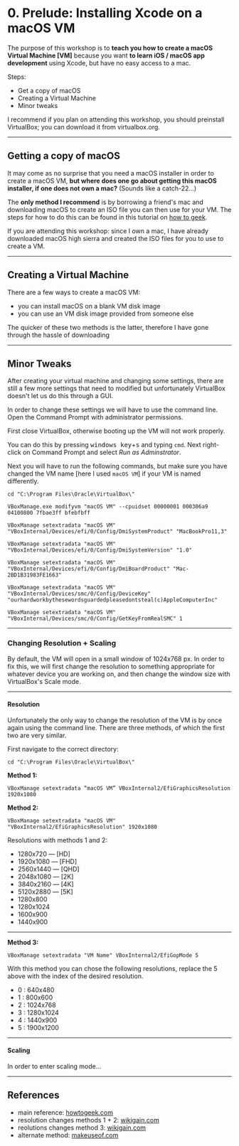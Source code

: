 # **0. Prelude: Installing Xcode on a macOS VM**

The purpose of this workshop is to **teach you how to create a macOS Virtual Machine [VM]** because you want **to learn iOS / macOS app development** using Xcode, but have no easy access to a mac.

Steps:

- Get a copy of macOS
- Creating a Virtual Machine
- Minor tweaks

I recommend if you plan on attending this workshop, you should preinstall VirtualBox; you can download it from virtualbox.org.

---

## Getting a copy of macOS

It may come as no surprise that you need a macOS installer in order to create a macOS VM, **but where does one go about getting this macOS installer, if one does not own a mac?** (Sounds like a catch-22...)

The **only method I recommend** is by borrowing a friend's mac and downloading macOS to create an ISO file you can then use for your VM. The steps for how to do this can be found in this tutorial on [how to geek](https://www.howtogeek.com/289594/how-to-install-macos-sierra-in-virtualbox-on-windows-10/).

If you are attending this workshop: since I own a mac, I have already downloaded macOS high sierra and created the ISO files for you to use to create a VM.

---

## Creating a Virtual Machine

There are a few ways to create a macOS VM:

- you can install macOS on a blank VM disk image
- you can use an VM disk image provided from someone else

The quicker of these two methods is the latter, therefore I have gone through the hassle of downloading

---

## Minor Tweaks

After creating your virtual machine and changing some settings, there are still a few more settings that need to modified but unfortunately VirtualBox doesn't let us do this through a GUI.

In order to change these settings we will have to use the command line. Open the Command Prompt with administrator permissions.

First close VirtualBox, otherwise booting up the VM will not work properly.

You can do this by pressing <kbd>windows key</kbd>+<kbd>s</kbd> and typing `cmd`. Next right-click on Command Prompt and select _Run as Adminstrator_.

Next you will have to run the following commands, but make sure you have changed the VM name [here I used `macOS VM`] if your VM is named differently.

    cd "C:\Program Files\Oracle\VirtualBox\"

    VBoxManage.exe modifyvm "macOS VM" --cpuidset 00000001 000306a9 04100800 7fbae3ff bfebfbff

    VBoxManage setextradata "macOS VM" "VBoxInternal/Devices/efi/0/Config/DmiSystemProduct" "MacBookPro11,3"

    VBoxManage setextradata "macOS VM" "VBoxInternal/Devices/efi/0/Config/DmiSystemVersion" "1.0"

    VBoxManage setextradata "macOS VM" "VBoxInternal/Devices/efi/0/Config/DmiBoardProduct" "Mac-2BD1B31983FE1663"

    VBoxManage setextradata "macOS VM" "VBoxInternal/Devices/smc/0/Config/DeviceKey" "ourhardworkbythesewordsguardedpleasedontsteal(c)AppleComputerInc"

    VBoxManage setextradata "macOS VM" "VBoxInternal/Devices/smc/0/Config/GetKeyFromRealSMC" 1

---

### Changing Resolution + Scaling

By default, the VM will open in a small window of 1024x768 px. In order to fix this, we will first change the resolution to something appropriate for whatever device you are working on, and then change the window size with VirtualBox's Scale mode.

---

#### Resolution

Unfortunately the only way to change the resolution of the VM is by once again using the command line. There are three methods, of which the first two are very similar.

First navigate to the correct directory:

    cd "C:\Program Files\Oracle\VirtualBox\"

**Method 1:**

    VBoxManage setextradata “macOS VM” VBoxInternal2/EfiGraphicsResolution 1920x1080

**Method 2:**

    VBoxManage setextradata "macOS VM" "VBoxInternal2/EfiGraphicsResolution" 1920x1080

Resolutions with methods 1 and 2:

- 1280x720 — [HD]
- 1920x1080 — [FHD]
- 2560x1440 — [QHD]
- 2048x1080 — [2K]
- 3840x2160 — [4K]
- 5120x2880 — [5K]
- 1280x800
- 1280x1024
- 1600x900
- 1440x900

---

**Method 3:**

    VBoxManage setextradata "VM Name" VBoxInternal2/EfiGopMode 5

With this method you can chose the following resolutions, replace the 5 above with the index of the desired resolution.

- 0 : 640x480
- 1 : 800x600
- 2 : 1024x768
- 3 : 1280x1024
- 4 : 1440x900
- 5 : 1900x1200

---

#### Scaling

In order to enter scaling mode...

---

## References

- main reference: [howtogeek.com](https://www.howtogeek.com/289594/how-to-install-macos-sierra-in-virtualbox-on-windows-10/)
- resolution changes methods 1 + 2: [wikigain.com](http://www.wikigain.com/fix-virtualbox-macos-high-sierra-screen-resolution-1920x1080-4k-5k/)
- reolutions changes method 3: [wikigain.com](http://www.wikigain.com/fix-macos-high-sierra-screen-resolution-virtualbox/)
- alternate method: [makeuseof.com](https://www.makeuseof.com/tag/macos-windows-10-virtual-machine/)